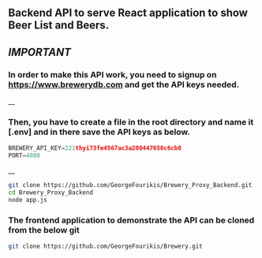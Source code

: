 ## Backend API to serve React application to show Beer List and Beers.
## *IMPORTANT*
### In order to make this API work, you need to signup on https://www.brewerydb.com and get the API keys needed.
__
### Then, you have to create a file in the root directory and name it [.env] and in there save the API keys as below.
```js
BREWERY_API_KEY=221thyi73fe4567ac3a200447650c6cb8
PORT=4000
```
__
```sh
git clone https://github.com/GeorgeFourikis/Brewery_Proxy_Backend.git
cd Brewery_Proxy_Backend
node app.js
```

### The frontend application to demonstrate the API can be cloned from the below git
```sh
git clone https://github.com/GeorgeFourikis/Brewery.git
```
